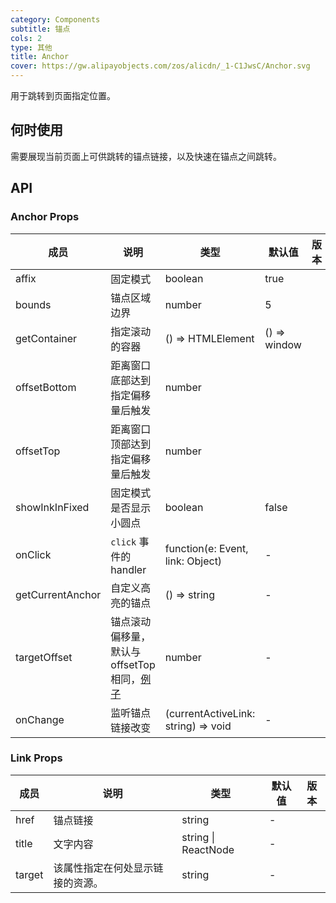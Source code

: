 ```yaml
---
category: Components
subtitle: 锚点
cols: 2
type: 其他
title: Anchor
cover: https://gw.alipayobjects.com/zos/alicdn/_1-C1JwsC/Anchor.svg
---
```


用于跳转到页面指定位置。

## 何时使用

需要展现当前页面上可供跳转的锚点链接，以及快速在锚点之间跳转。

## API

### Anchor Props

| 成员 | 说明 | 类型 | 默认值 | 版本 |
| --- | --- | --- | --- | --- |
| affix | 固定模式 | boolean | true |  |
| bounds | 锚点区域边界 | number | 5 |  |
| getContainer | 指定滚动的容器 | () => HTMLElement | () => window |  |
| offsetBottom | 距离窗口底部达到指定偏移量后触发 | number |  |  |
| offsetTop | 距离窗口顶部达到指定偏移量后触发 | number |  |  |
| showInkInFixed | 固定模式是否显示小圆点 | boolean | false |  |
| onClick | `click` 事件的 handler | function(e: Event, link: Object) | - |  |
| getCurrentAnchor | 自定义高亮的锚点 | () => string | - |  |
| targetOffset | 锚点滚动偏移量，默认与 offsetTop 相同，[例子](#components-anchor-demo-targetOffset) | number | - |  |
| onChange | 监听锚点链接改变 | (currentActiveLink: string) => void | - |  |

### Link Props

| 成员   | 说明                             | 类型                | 默认值 | 版本 |
| ------ | -------------------------------- | ------------------- | ------ | ---- |
| href   | 锚点链接                         | string              | -      |      |
| title  | 文字内容                         | string \| ReactNode | -      |      |
| target | 该属性指定在何处显示链接的资源。 | string              | -      |      |
